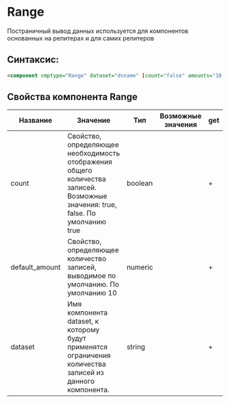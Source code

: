 # Range

Постраничный вывод данных используется для компонентов основанных на репитерах и для самих репитеров

## Синтаксис:

```xml
<component cmptype="Range" dataset="dsname" [count="false" amounts="10,20,30" default_amount="20" pages="3" keyfield="field" locate="field:ctrl:prop_locate"]/>
```


## Cвойства компонента Range

|Название|Значение|Тип|Возможные значения|get|set|
|---|---|---|---|---|---|
|count|Свойство, определяющее необходимость отображения общего количества записей. Возможные значения: true, false. По умолчанию true|boolean||\+|\+|
|default_amount|Свойство, определяющее количество записей, выводимое по умолчанию. По умолчанию 10|numeric||\+|\+|
|dataset|Имя компонента dataset, к которому будут применятся ограничения количества записей из данного компонента.|string||\+|\+|

